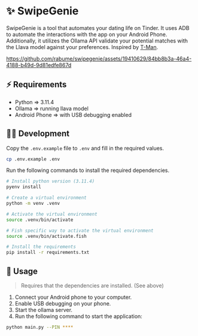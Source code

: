 # ✨️ SwipeGenie


SwipeGenie is a tool that automates your dating life on Tinder. It uses ADB to automate the interactions with the app on your Android Phone. Additionally, it utilizes the Ollama API validate your potential matches with the Llava model against your preferences. Inspired by [T-Man](https://github.com/dcostersabin/T-Man).

https://github.com/rabume/swipegenie/assets/19410629/84bb8b3a-46a4-4188-b49d-9d81edfe867d


## ⚡️ Requirements

-   Python => 3.11.4
-   Ollama => running llava model
-   Android Phone => with USB debugging enabled

## 🧑‍💻 Development

Copy the `.env.example` file to `.env` and fill in the required values.

```bash
cp .env.example .env
```

Run the following commands to install the required dependencies.

```bash
# Install python version (3.11.4)
pyenv install

# Create a virtual environment
python -m venv .venv

# Activate the virtual environment
source .venv/bin/activate

# Fish specific way to activate the virtual environment
source .venv/bin/activate.fish

# Install the requirements
pip install -r requirements.txt
```

## 🚀️ Usage

> Requires that the dependencies are installed. (See above)

1. Connect your Android phone to your computer.
2. Enable USB debugging on your phone.
3. Start the ollama server.
4. Run the following command to start the application:

```bash
python main.py --PIN ****
```
